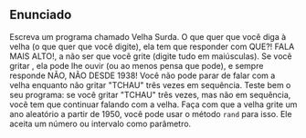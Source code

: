 ## Enunciado

Escreva um programa chamado Velha Surda. O que quer que você diga à velha (o que quer que você digite), ela tem que responder com QUE?! FALA MAIS ALTO!, a não ser que você grite (digite tudo em maiúsculas). Se você gritar , ela pode lhe ouvir (ou ao menos pensa que pode), e sempre responde
NÃO, NÃO DESDE 1938! Você não pode parar de falar com a velha enquanto não gritar "TCHAU" três vezes em sequência. Teste bem o seu programa: se você gritar "TCHAU" três vezes, mas não em sequência, você tem que continuar falando com a velha. Faça com que a velha grite um ano aleatório a partir de 1950, você pode usar o método `rand` para isso. Ele aceita um número ou intervalo como parâmetro.
